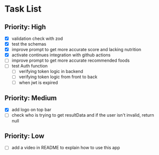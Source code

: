 # Task List

## Priority: High

- [x] validation check with zod
- [x] test the schemas
- [x] improve prompt to get more accurate score and lacking nutrition
- [x] activate continues integration with github actions
- [ ] improve prompt to get more accurate recommended foods
- [ ] test Auth function
  - [ ] verifying token logic in backend
  - [ ] verifying token logic from front to back
  - [ ] when jwt is expired

## Priority: Medium

- [x] add logo on top bar
- [ ] check who is trying to get resultData and if the user isn't invalid, return null

## Priority: Low

- [ ] add a video in README to explain how to use this app
